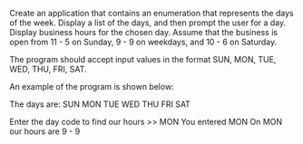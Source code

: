 Create an application that contains an enumeration that represents the days of the week. Display a list of the days, and then prompt the user for a day. Display business hours for the chosen day. Assume that the business is open from 11 - 5 on Sunday, 9 - 9 on weekdays, and 10 - 6 on Saturday.

The program should accept input values in the format SUN, MON, TUE, WED, THU, FRI, SAT.

An example of the program is shown below:

The days are:
SUN MON TUE WED THU FRI SAT

Enter the day code to find our hours >> MON
You entered MON
On MON our hours are 9 - 9